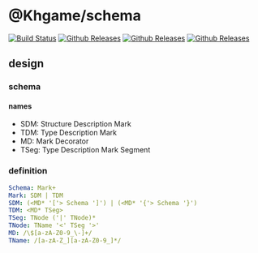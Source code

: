 # @Khgame/schema

[![Build Status](https://travis-ci.org/khgame/schema.svg?branch=master)](https://travis-ci.org/khgame/schema)
[![Github Releases](https://img.shields.io/npm/dm/@khgame/schema.svg)](https://github.com/khgame/schema)
[![Github Releases](https://img.shields.io/npm/l/@khgame/schema.svg)](https://github.com/khgame/schema)
[![Github Releases](https://img.shields.io/npm/v/@khgame/schema.svg)](https://github.com/khgame/schema)

## design

### schema

#### names

- SDM: Structure Description Mark
- TDM: Type Description Mark
- MD: Mark Decorator
- TSeg: Type Description Mark Segment

### definition

```yaml
Schema: Mark+
Mark: SDM | TDM
SDM: (<MD* '['> Schema ']') | (<MD* '{'> Schema '}')
TDM: <MD* TSeg>
TSeg: TNode ('|' TNode)*
TNode: TName '<' TSeg '>' 
MD: /\$[a-zA-Z0-9_\-]+/
TName: /[a-zA-Z_][a-zA-Z0-9_]*/
```
